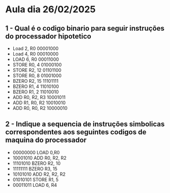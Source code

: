 # Aula dia 26/02/2025
## 1 - Qual é o codigo binario para seguir instruções do processador hipotetico 
- Load 2, R0
	00001000
- Load 4, R0
	00010000
- LOAD 6, R0
	00011000
- STORE R0, 4
	01000100
- STORE R2, 12
	01101100
- STORE R0, 8
	01001000
- BZERO R2, 15
	11101111
- BZERO R1, 4
	11010100
- BZERO R1, 2
	11010010
- ADD R0, R2, R3
	10001011
- ADD R1, R0, R2
	10010010
- ADD R0, R0, R2
	10000010
## 2 - Indique a sequencia de instruções simbolicas correspondentes aos seguintes codigos de maquina do processador 
- 00000000
LOAD 0,R0
- 10001010
ADD R0, R2, R2
- 11101010
BZERO R2, 10
- 11111111
BZERO R3, 15
- 10101010
ADD R2, R2, R2
- 01010101
STORE R1, 5
- 00011011
LOAD 6, R4